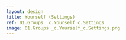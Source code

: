 ```yaml
---
layout: design
title: Yourself (Settings)
ref: 01.Groups _c.Yourself_c.Settings
image: 01.Groups _c.Yourself_c.Settings.png
---
```


